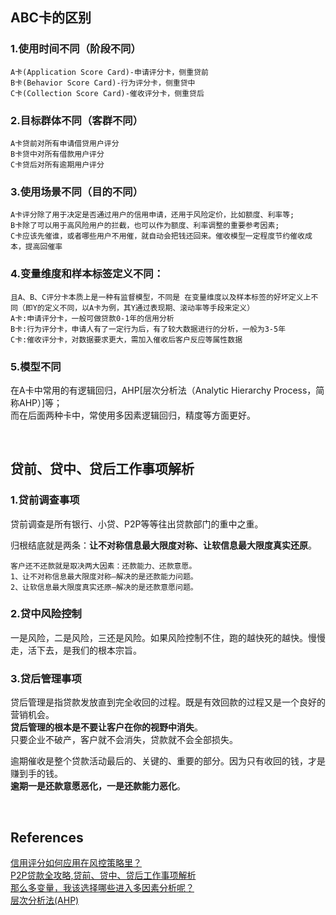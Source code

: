 ## ABC卡的区别

### 1.使用时间不同（阶段不同）
```
A卡(Application Score Card)-申请评分卡，侧重贷前
B卡(Behavior Score Card)-行为评分卡，侧重贷中
C卡(Collection Score Card)-催收评分卡，侧重贷后
```
### 2.目标群体不同（客群不同）
```
A卡贷前对所有申请借贷用户评分
B卡贷中对所有借款用户评分
C卡贷后对所有逾期用户评分
```
### 3.使用场景不同（目的不同）
```
A卡评分除了用于决定是否通过用户的信用申请，还用于风险定价，比如额度、利率等;
B卡除了可以用于高风险用户的拦截，也可以作为额度、利率调整的重要参考因素;
C卡应该先催谁，或者哪些用户不用催，就自动会把钱还回来。催收模型一定程度节约催收成本，提高回催率
```
### 4.变量维度和样本标签定义不同：
```
且A、B、C评分卡本质上是一种有监督模型，不同是 在变量维度以及样本标签的好坏定义上不同（即Y的定义不同，以A卡为例，其Y通过表现期、滚动率等手段来定义）
A卡:申请评分卡，一般可做贷款0-1年的信用分析
B卡:行为评分卡，申请人有了一定行为后，有了较大数据进行的分析，一般为3-5年
C卡:催收评分卡，对数据要求更大，需加入催收后客户反应等属性数据
```
### 5.模型不同
在A卡中常用的有逻辑回归，AHP[层次分析法（Analytic Hierarchy Process，简称AHP）]等；  
而在后面两种卡中，常使用多因素逻辑回归，精度等方面更好。

&nbsp;
## 贷前、贷中、贷后工作事项解析
### 1.贷前调查事项
贷前调查是所有银行、小贷、P2P等等往出贷款部门的重中之重。

归根结底就是两条：**让不对称信息最大限度对称、让软信息最大限度真实还原**。
```
客户还不还款就是取决两大因素：还款能力、还款意愿。
1、让不对称信息最大限度对称—解决的是还款能力问题。
2、让软信息最大限度真实还原—解决的是还款意愿问题。
```
### 2.贷中风险控制
一是风险，二是风险，三还是风险。如果风险控制不住，跑的越快死的越快。慢慢走，活下去，是我们的根本宗旨。
### 3.贷后管理事项
贷后管理是指贷款发放直到完全收回的过程。既是有效回款的过程又是一个良好的营销机会。  
**贷后管理的根本是不要让客户在你的视野中消失**。  
只要企业不破产，客户就不会消失，贷款就不会全部损失。

逾期催收是整个贷款活动最后的、关键的、重要的部分。因为只有收回的钱，才是赚到手的钱。  
**逾期一是还款意愿恶化，一是还款能力恶化**。

&nbsp;
## References
[信用评分如何应用在风控策略里？](https://www.zhihu.com/question/266716182)    
[P2P贷款全攻略,贷前、贷中、贷后工作事项解析](https://www.cnblogs.com/nxld/p/6607258.html)   
[那么多变量，我该选择哪些进入多因素分析呢？](https://zhuanlan.zhihu.com/p/27359278)  
[层次分析法(AHP)](https://zhuanlan.zhihu.com/p/39993228)
